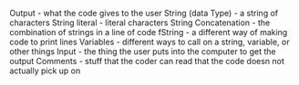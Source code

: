 Output - what the code gives to the user
String (data Type) - a string of characters
String literal - literal characters
String Concatenation - the combination of strings in a line of code
fString - a different way of making code to print lines
Variables - different ways to call on a string, variable, or other things
Input - the thing the user puts into the computer to get the output
Comments - stuff that the coder can read that the code doesn not actually pick up on